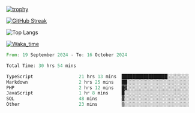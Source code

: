 <!--
**ren-joey/ren-joey** is a ✨ _special_ ✨ repository because its `README.md` (this file) appears on your GitHub profile.

Here are some ideas to get you started:

- 🔭 I’m currently working on ...
- 🌱 I’m currently learning ...
- 👯 I’m looking to collaborate on ...
- 🤔 I’m looking for help with ...
- 💬 Ask me about ...
- 📫 How to reach me: ...
- 😄 Pronouns: ...
- ⚡ Fun fact: ...
-->

[![trophy](https://github-profile-trophy.vercel.app/?username=ren-joey&theme=darkhub)](https://github.com/ren-joey)

[![GitHub Streak](https://streak-stats.demolab.com/?user=ren-joey&theme=dark)](https://github.com/ren-joey)

![Top Langs](https://github-readme-stats.vercel.app/api/top-langs?username=ren-joey&show_icons=true&layout=compact&locale=en&hide=html,CSS,scss,Pug,Twig&theme=dark)

[![Waka_time](https://github-readme-stats.vercel.app/api/wakatime?username=joeyren&theme=dark)](https://github.com/ren-joey)

<!--START_SECTION:waka-->

```rust
From: 19 September 2024 - To: 16 October 2024

Total Time: 30 hrs 54 mins

TypeScript                 21 hrs 13 mins  █████████████████░░░░░░░░   67.83 %
Markdown                   2 hrs 25 mins   ██░░░░░░░░░░░░░░░░░░░░░░░   07.73 %
PHP                        2 hrs 12 mins   █▓░░░░░░░░░░░░░░░░░░░░░░░   07.05 %
JavaScript                 1 hr 8 mins     █░░░░░░░░░░░░░░░░░░░░░░░░   03.67 %
SQL                        48 mins         ▓░░░░░░░░░░░░░░░░░░░░░░░░   02.58 %
Other                      23 mins         ▒░░░░░░░░░░░░░░░░░░░░░░░░   01.25 %
```

<!--END_SECTION:waka-->
